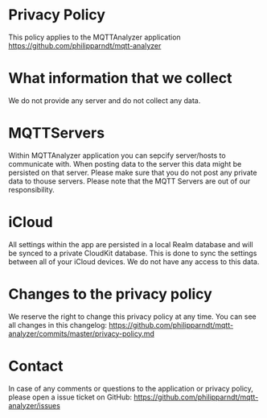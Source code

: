 # Privacy Policy

This policy applies to the MQTTAnalyzer application https://github.com/philipparndt/mqtt-analyzer

# What information that we collect

We do not provide any server and do not collect any data.

# MQTTServers

Within MQTTAnalyzer application you can sepcify server/hosts to communicate with.
When posting data to the server this data might be persisted on that server. Please
make sure that you do not post any private data to thouse servers. Please note
that the MQTT Servers are out of our responsibility.

# iCloud

All settings within the app are persisted in a local Realm database and will be 
synced to a private CloudKit database. This is done to sync the settings between
all of your iCloud devices. We do not have any access to this data.

# Changes to the privacy policy

We reserve the right to change this privacy policy at any time. You can see all changes in this changelog:
https://github.com/philipparndt/mqtt-analyzer/commits/master/privacy-policy.md

# Contact

In case of any comments or questions to the application or privacy policy, please
open a issue ticket on GitHub:
https://github.com/philipparndt/mqtt-analyzer/issues